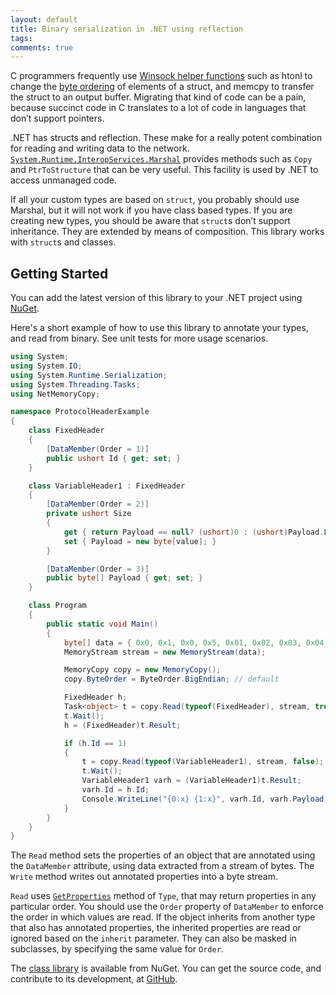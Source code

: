 ```yaml
---
layout: default
title: Binary serialization in .NET using reflection
tags:
comments: true
---
```


C programmers frequently use [Winsock helper functions](https://msdn.microsoft.com/en-us/library/ms741394.aspx) such as htonl to change the [byte ordering](https://msdn.microsoft.com/en-us/library/3thek09d.aspx) of elements of a struct, and memcpy to transfer the struct to an output buffer. Migrating that kind of code can be a pain, because succinct code in C translates to a lot of code in languages that don’t support pointers.

.NET has structs and reflection. These make for a really potent combination for reading and writing data to the network. [`System.Runtime.InteropServices.Marshal`](https://msdn.microsoft.com/en-us/library/System.Runtime.InteropServices.Marshal.aspx) provides methods such as `Copy` and `PtrToStructure` that can be very useful. This facility is used by .NET to access unmanaged code.

If all your custom types are based on `struct`, you probably should use Marshal, but it will not work if you have class based types. If you are creating new types, you should be aware that `struct`s don’t support inheritance. They are extended by means of composition. This library works with `struct`s and classes.

## Getting Started

You can add the latest version of this library to your .NET project using [NuGet](https://www.nuget.org/packages/NetMemoryCopy/).

Here's a short example of how to use this library to annotate your types, and read from binary. See unit tests for more usage scenarios.

```c#
using System;
using System.IO;
using System.Runtime.Serialization;
using System.Threading.Tasks;
using NetMemoryCopy;

namespace ProtocolHeaderExample
{
    class FixedHeader
    {
        [DataMember(Order = 1)]
        public ushort Id { get; set; }
    }

    class VariableHeader1 : FixedHeader
    {
        [DataMember(Order = 2)]
        private ushort Size
        {
            get { return Payload == null? (ushort)0 : (ushort)Payload.Length; }
            set { Payload = new byte[value]; }
        }

        [DataMember(Order = 3)]
        public byte[] Payload { get; set; }
    }

    class Program
    {
        public static void Main()
        {
            byte[] data = { 0x0, 0x1, 0x0, 0x5, 0x01, 0x02, 0x03, 0x04, 0x05 };
            MemoryStream stream = new MemoryStream(data);

            MemoryCopy copy = new MemoryCopy();
            copy.ByteOrder = ByteOrder.BigEndian; // default

            FixedHeader h;
            Task<object> t = copy.Read(typeof(FixedHeader), stream, true);
            t.Wait();
            h = (FixedHeader)t.Result;

            if (h.Id == 1)
            {
                t = copy.Read(typeof(VariableHeader1), stream, false);
                t.Wait();
                VariableHeader1 varh = (VariableHeader1)t.Result;
                varh.Id = h.Id;
                Console.WriteLine("{0:x} {1:x}", varh.Id, varh.Payload.Length, false);
            }
        }
    }
}
```

The `Read` method sets the properties of an object that are annotated using the `DataMember` attribute, using data extracted from a stream of bytes. The `Write` method writes out annotated properties into a byte stream.

`Read` uses [`GetProperties`](http://msdn.microsoft.com/en-us/library/kyaxdd3x.aspx) method of `Type`, that may return properties in any particular order. You should use the `Order` property of `DataMember` to enforce the order in which values are read. If the object inherits from another type that also has annotated properties, the inherited properties are read or ignored based on the `inherit` parameter. They can also be masked in subclasses, by specifying the same value for `Order`.

The [class library](https://www.nuget.org/packages/NetMemoryCopy/) is available from NuGet. You can get the source code, and contribute to its development, at [GitHub](https://github.com/tewarid/net-memory-copy).
